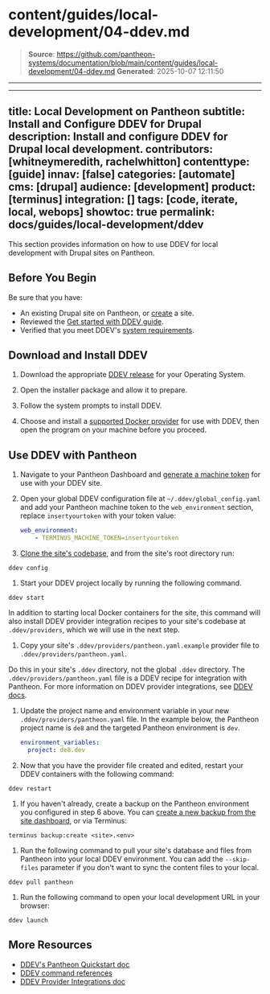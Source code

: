 # content/guides/local-development/04-ddev.md

> **Source**: https://github.com/pantheon-systems/documentation/blob/main/content/guides/local-development/04-ddev.md
> **Generated**: 2025-10-07 12:11:50

---

---
title: Local Development on Pantheon
subtitle: Install and Configure DDEV for Drupal
description: Install and configure DDEV for Drupal local development.
contributors: [whitneymeredith, rachelwhitton]
contenttype: [guide]
innav: [false]
categories: [automate]
cms: [drupal]
audience: [development]
product: [terminus]
integration: []
tags: [code, iterate, local, webops]
showtoc: true
permalink: docs/guides/local-development/ddev
---

This section provides information on how to use DDEV for local development with Drupal sites on Pantheon.

## Before You Begin

Be sure that you have:

- An existing Drupal site on Pantheon, or [create](https://dashboard.pantheon.io/sites/create) a site.
- Reviewed the [Get started with DDEV guide](https://ddev.readthedocs.io/en/latest/).
- Verified that you meet DDEV's [system requirements](https://ddev.readthedocs.io/en/latest/).

## Download and Install DDEV

1. Download the appropriate [DDEV release](https://ddev.readthedocs.io/en/latest/users/install/ddev-installation/) for your Operating System.

1. Open the installer package and allow it to prepare.

1. Follow the system prompts to install DDEV.

1. Choose and install a [supported Docker provider](https://ddev.readthedocs.io/en/latest/users/install/docker-installation/) for use with DDEV, then open the program on your machine before you proceed. 

## Use DDEV with Pantheon

1. Navigate to your Pantheon Dashboard and [generate a machine token](/machine-tokens/) for use with your DDEV site.

1. Open your global DDEV configuration file at `~/.ddev/global_config.yaml` and add your Pantheon machine token to the `web_environment` section, replace `insertyourtoken` with your token value:

    ```yaml
    web_environment:
        - TERMINUS_MACHINE_TOKEN=insertyourtoken
    ```

1. [Clone the site's codebase](/guides/git/git-config#clone-your-site-codebase), and from the site's root directory run: 

  ```bash{promptUser: user}
  ddev config
  ```

1. Start your DDEV project locally by running the following command. 

  ```bash{promptUser: user}
  ddev start
  ```

  In addition to starting local Docker containers for the site, this command will also install DDEV provider integration recipes to your site's codebase at `.ddev/providers`, which we will use in the next step.

1. Copy your site's `.ddev/providers/pantheon.yaml.example` provider file to `.ddev/providers/pantheon.yaml`.

  <Alert title="Note" type="info" >

  Do this in your site's `.ddev` directory, not the global `.ddev` directory. The `.ddev/providers/pantheon.yaml` file is a DDEV recipe for integration with Pantheon. For more information on DDEV provider integrations, see [DDEV docs](https://ddev.readthedocs.io/en/latest/users/providers/).

  </Alert>

1. Update the project name and environment variable in your new `.ddev/providers/pantheon.yaml` file. In the example below, the Pantheon project name is `de8` and the targeted Pantheon environment is `dev`.

    ```yaml
    environment_variables:
      project: de8.dev
    ```

1. Now that you have the provider file created and edited, restart your DDEV containers with the following command: 

  ```bash{promptUser: user}
  ddev restart
  ```

1. If you haven't already, create a backup on the Pantheon environment you configured in step 6 above. You can [create a new backup from the site dashboard](/guides/backups/create-backups#create-a-backup-in-the-dashboard), or via Terminus: 

  ```bash{promptUser: user}
  terminus backup:create <site>.<env>
  ```

1. Run the following command to pull your site's database and files from Pantheon into your local DDEV environment. You can add the `--skip-files` parameter if you don't want to sync the content files to your local. 

  ```bash{promptUser: user}
  ddev pull pantheon
  ```

1. Run the following command to open your local development URL in your browser: 

  ```bash{promptUser: user}
  ddev launch
  ```


## More Resources

- [DDEV's Pantheon Quickstart doc](https://ddev.readthedocs.io/en/latest/users/providers/pantheon/)
- [DDEV command references](https://ddev.readthedocs.io/en/stable/users/usage/commands/)
- [DDEV Provider Integrations doc](https://ddev.readthedocs.io/en/latest/users/providers/)
